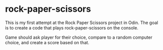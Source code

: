 # rock-paper-scissors

This is my first attempt at the Rock Paper Scissors project in Odin. The goal is to create a code that plays rock-paper-scissors on the console. 

Game should ask player for their choice, compare to a random computer choice, and create a score based on that. 
